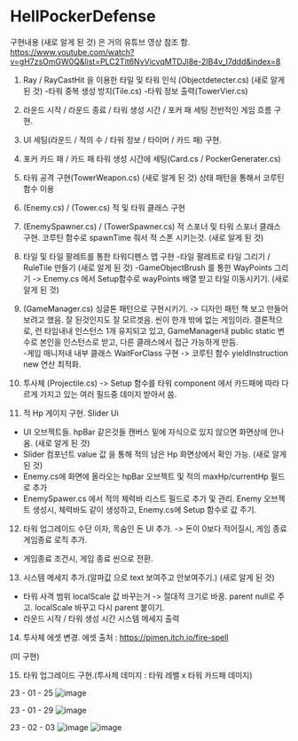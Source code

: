 # HellPockerDefense
구현내용
(새로 알게 된 것) 은 거의 유튜브 영상 참조 함.
https://www.youtube.com/watch?v=gH7zsOmGW0Q&list=PLC2Tit6NyVicvqMTDJl8e-2IB4v_I7ddd&index=8

1. Ray / RayCastHit 을 이용한 타일 및 타워 인식 (Objectdetecter.cs) (새로 알게 된 것)
-타워 중복 생성 방지(Tile.cs)
-타워 정보 출력(TowerVier.cs)

2. 라운드 시작 / 라운드 종료 / 타워 생성 시간 / 포커 패 세팅 전반적인 게임 흐름 구현.

3. UI 세팅(라운드 / 적의 수 / 타워 정보 / 타이머 / 카드 패) 구현.

4. 포커 카드 패 / 카드 패 타워 생성 시간에 세팅(Card.cs / PockerGenerater.cs)

5. 타워 공격 구현(TowerWeapon.cs) (새로 알게 된 것)
상태 패턴을 통해서 코루틴 함수 이용

6. (Enemy.cs) / (Tower.cs) 적 및 타워 클래스 구현

7. (EnemySpawner.cs) / (TowerSpawner.cs) 적 스포너 및 타워 스포너 클래스 구현.
코루틴 함수로 spawnTime 줘서 적 스폰 시키는것. (새로 알게 된 것)

8. 타일 및 타일 팔레트를 통한 타워디펜스 맵 구현
-타일 팔레트로 타일 그리기 / RuleTile 만들기 (새로 알게 된 것) 
-GameObjectBrush 를 통한 WayPoints 그리기 -> Enemy.cs 에서 Setup함수로 wayPoints 배열 받고 타일 이동시키기. (새로 알게 된 것)

9. (GameManager.cs) 싱글톤 패턴으로 구현시키기. -> 디자인 패턴 책 보고 만들어 보려고 했음.
   잘 된것인지도 잘 모르겟음. 씬이 한개 밖에 없는 게임이라. 
   결론적으로, 런 타임내내 인스턴스 1개 유지되고 있고, GameManager내 public static 변수로 본인을 인스턴스로 받고, 다른 클래스에서 접근 가능하게 만듬.  
-게임 매니저내 내부 클래스 WaitForClass 구현 -> 코루틴 함수 yieldInstruction new 연산 최적화.
   
10. 투사체 (Projectile.cs) -> Setup 함수를 타워 component 에서 카드패에 따라 다르게 가지고 있는 여러 필드중 데미지 받아서 씀.

11. 적 Hp 게이지 구현. Slider Ui 
- UI 오브젝트들. hpBar 같은것들 캔버스 밑에 자식으로 있지 않으면 화면상에 안나옴. (새로 알게 된 것) 
- Slider 컴포넌트 value 값 을 통해 적의 남은 Hp 화면상에서 확인 가능. (새로 알게 된 것) 
- Enemy.cs에 화면에 올라오는 hpBar 오브젝트 및 적의 maxHp/currentHp 필드로 추가
- EnemySpawer.cs 에서 적의 체력바 리스트 필드로 추가 및 관리. Enemy 오브젝트 생성시, 체력바도 같이 생성하고, Enemy.cs에 Setup 함수로 값 주기. 

12. 타워 업그레이드 수단 이자, 목숨인 돈 UI 추가. -> 돈이 0보다 적어질시, 게임 종료 게임종료 로직 추가.
- 게임종료 조건시, 게임 종료 씬으로 전환.

13. 시스템 메세지 추가.(알파값 으로 text 보여주고 안보여주기.) (새로 알게 된 것) 
- 타워 사격 범위 localScale 값 바꾸는거 -> 절대적 크기로 바꿈. parent null로 주고. localScale 바꾸고 다시 parent 붙이기.
- 라운드 시작 / 타워 생성 시간 시스템 메세지 출력

14. 투사체 에셋 변경. 
에셋 출처 : https://pimen.itch.io/fire-spell

(미 구현)

15. 타워 업그레이드 구현.(투사체 데미지 : 타워 레벨 x 타워 카드패 데미지)

23 - 01 - 25
![image](https://user-images.githubusercontent.com/99121615/213970803-e37a96ae-ce48-40ac-b77a-676a9ce32727.png)

23 - 01 - 29
![image](https://user-images.githubusercontent.com/99121615/215318783-8f554347-2e97-4bfd-a6ac-6e5ebf821c9f.png)

23 - 02 - 03
![image](https://user-images.githubusercontent.com/99121615/216518600-32a58b09-d6be-43eb-91e7-5085e4db692f.png)
![image](https://user-images.githubusercontent.com/99121615/216518635-795254f7-fef3-4068-a848-ee84e8fa18ed.png)



